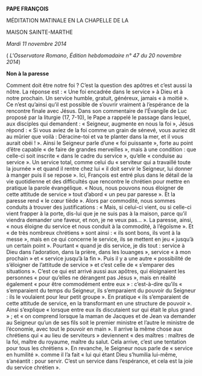 **PAPE FRANÇOIS**

MÉDITATION MATINALE EN LA CHAPELLE DE LA

MAISON SAINTE-MARTHE

*Mardi 11 novembre 2014*

( *L'Osservatore Romano*, *Édition hebdomadaire n° 47 du 20 novembre 2014*)

**Non à la paresse**

Comment doit être notre foi ? C’est la question des apôtres et c’est aussi la nôtre. La réponse est : « Une foi encadrée dans le service » à Dieu et à notre prochain. Un service humble, gratuit, généreux, jamais « à moitié ». Ce n’est qu’ainsi qu’il est possible de s’ouvrir vraiment à l’espérance de la rencontre finale avec Jésus. Dans son commentaire de l’Évangile de Luc proposé par la liturgie (17, 7-10), le Pape a rappelé le passage dans lequel, aux disciples qui demandent : « Seigneur, augmente en nous la foi », Jésus répond : « Si vous aviez de la foi comme un grain de sénevé, vous auriez dit au mûrier que voilà : Déracine-toi et va te planter dans la mer, et il vous aurait obéi ! ». Ainsi le Seigneur parle d’une « foi puissante », forte au point d’être capable « de faire de grandes merveilles », mais à une condition : que celle-ci soit inscrite « dans le cadre du service », qu’elle « conduise au service ». Un service total, comme celui du « serviteur qui a travaillé toute la journée » et quand il rentre chez lui « il doit servir le Seigneur, lui donner à manger puis il se repose ». Ici, François est entré plus dans le détail de la vie quotidienne et des difficultés que rencontre le chrétien pour mettre en pratique la parole évangélique. « Nous, nous pouvons nous éloigner de cette attitude de service » tout d’abord « un peu par paresse ». Et la paresse rend « le cœur tiède ». Alors par commodité, nous sommes conduits à trouver des justifications : « Mais, si celui-ci vient, ou si celle-ci vient frapper à la porte, dis-lui que je ne suis pas à la maison, parce qu’il viendra demander une faveur, et non, je ne veux pas... ». La paresse, ainsi, « nous éloigne du service et nous conduit à la commodité, à l’égoïsme ». Et « de très nombreux chrétiens » sont ainsi : « ils sont bons, ils vont à la messe », mais en ce qui concerne le service, ils se mettent en jeu « jusqu’à un certain point ». Pourtant « quand je dis service, je dis tout : service à Dieu dans l’adoration, dans la prière, dans les louanges », service « à mon prochain » et « service jusqu’à la fin ». Puis il y a une autre « possibilité de s’éloigner de l’attitude de service » et c’est celle de « s’emparer des situations ». C’est ce qui est arrivé aussi aux apôtres, qui éloignaient les personnes « pour qu’elles ne dérangent pas Jésus », mais en réalité également « pour être commodément entre eux » : c’est-à-dire qu’ils « s’emparaient du temps du Seigneur, ils s’emparaient du pouvoir du Seigneur : ils le voulaient pour leur petit groupe ». En pratique « ils s’emparaient de cette attitude de service, en la transformant en une structure de pouvoir ». Ainsi s’explique « lorsque entre eux ils discutaient sur qui était le plus grand » ; et « on comprend lorsque la maman de Jacques et de Jean va demander au Seigneur qu’un de ses fils soit le premier ministre et l’autre le ministre de l’économie, avec tout le pouvoir en main ». Il arrive la même chose aux chrétiens qui « au lieu de serviteurs » deviennent « des maîtres : maîtres de la foi, maître du royaume, maître du salut. Cela arrive, c’est une tentation pour tous les chrétiens ». En revanche, le Seigneur nous parle de « service en humilité ». comme il l’a fait « lui qui étant Dieu s’humilia lui-même, s’anéantit : pour servir. C’est un service dans l’espérance, et cela est la joie du service chrétien ».